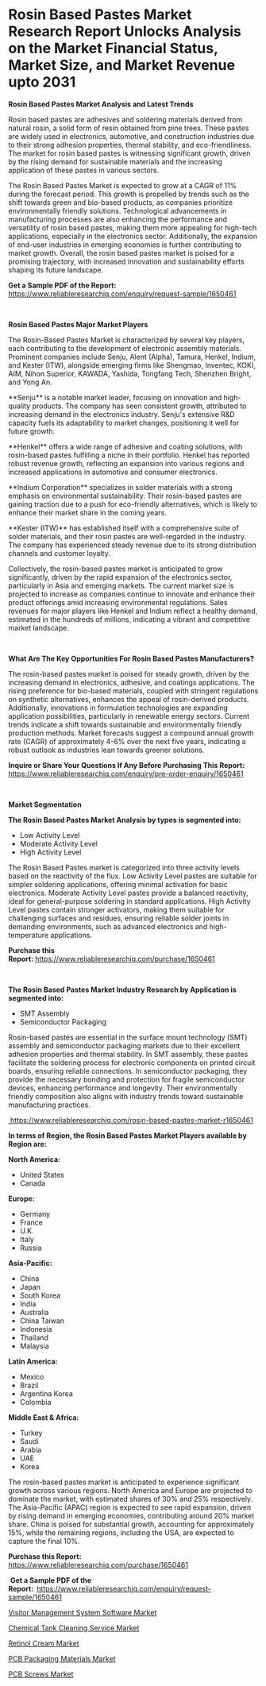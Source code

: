 <p><h1>Rosin Based Pastes Market Research Report Unlocks Analysis on the Market Financial Status, Market Size, and Market Revenue upto 2031</h1></p><p><strong>Rosin Based Pastes Market Analysis and Latest Trends</strong></p>
<p><p>Rosin based pastes are adhesives and soldering materials derived from natural rosin, a solid form of resin obtained from pine trees. These pastes are widely used in electronics, automotive, and construction industries due to their strong adhesion properties, thermal stability, and eco-friendliness. The market for rosin based pastes is witnessing significant growth, driven by the rising demand for sustainable materials and the increasing application of these pastes in various sectors.</p><p>The Rosin Based Pastes Market is expected to grow at a CAGR of 11% during the forecast period. This growth is propelled by trends such as the shift towards green and bio-based products, as companies prioritize environmentally friendly solutions. Technological advancements in manufacturing processes are also enhancing the performance and versatility of rosin based pastes, making them more appealing for high-tech applications, especially in the electronics sector. Additionally, the expansion of end-user industries in emerging economies is further contributing to market growth. Overall, the rosin based pastes market is poised for a promising trajectory, with increased innovation and sustainability efforts shaping its future landscape.</p></p>
<p><strong>Get a Sample PDF of the Report:&nbsp;</strong> <a href="https://www.reliableresearchiq.com/enquiry/request-sample/1650461?utm_campaign=103&utm_medium=2&utm_source=Github&utm_content=ia&utm_term=26092024&utm_id=rosin-based-pastes">https://www.reliableresearchiq.com/enquiry/request-sample/1650461</a></p>
<p>&nbsp;</p>
<p><strong>Rosin Based Pastes Major Market Players</strong></p>
<p><p>The Rosin-Based Pastes Market is characterized by several key players, each contributing to the development of electronic assembly materials. Prominent companies include Senju, Alent (Alpha), Tamura, Henkel, Indium, and Kester (ITW), alongside emerging firms like Shengmao, Inventec, KOKI, AIM, Nihon Superior, KAWADA, Yashida, Tongfang Tech, Shenzhen Bright, and Yong An.</p><p>**Senju** is a notable market leader, focusing on innovation and high-quality products. The company has seen consistent growth, attributed to increasing demand in the electronics industry. Senju's extensive R&D capacity fuels its adaptability to market changes, positioning it well for future growth.</p><p>**Henkel** offers a wide range of adhesive and coating solutions, with rosin-based pastes fulfilling a niche in their portfolio. Henkel has reported robust revenue growth, reflecting an expansion into various regions and increased applications in automotive and consumer electronics.</p><p>**Indium Corporation** specializes in solder materials with a strong emphasis on environmental sustainability. Their rosin-based pastes are gaining traction due to a push for eco-friendly alternatives, which is likely to enhance their market share in the coming years.</p><p>**Kester (ITW)** has established itself with a comprehensive suite of solder materials, and their rosin pastes are well-regarded in the industry. The company has experienced steady revenue due to its strong distribution channels and customer loyalty.</p><p>Collectively, the rosin-based pastes market is anticipated to grow significantly, driven by the rapid expansion of the electronics sector, particularly in Asia and emerging markets. The current market size is projected to increase as companies continue to innovate and enhance their product offerings amid increasing environmental regulations. Sales revenues for major players like Henkel and Indium reflect a healthy demand, estimated in the hundreds of millions, indicating a vibrant and competitive market landscape.</p></p>
<p>&nbsp;</p>
<p><strong>What Are The Key Opportunities For Rosin Based Pastes Manufacturers?</strong></p>
<p><p>The rosin-based pastes market is poised for steady growth, driven by the increasing demand in electronics, adhesive, and coatings applications. The rising preference for bio-based materials, coupled with stringent regulations on synthetic alternatives, enhances the appeal of rosin-derived products. Additionally, innovations in formulation technologies are expanding application possibilities, particularly in renewable energy sectors. Current trends indicate a shift towards sustainable and environmentally friendly production methods. Market forecasts suggest a compound annual growth rate (CAGR) of approximately 4-6% over the next five years, indicating a robust outlook as industries lean towards greener solutions.</p></p>
<p><strong>Inquire or Share Your Questions If Any Before Purchasing This Report:</strong> <a href="https://www.reliableresearchiq.com/enquiry/pre-order-enquiry/1650461?utm_campaign=103&utm_medium=2&utm_source=Github&utm_content=ia&utm_term=26092024&utm_id=rosin-based-pastes">https://www.reliableresearchiq.com/enquiry/pre-order-enquiry/1650461</a></p>
<p>&nbsp;</p>
<p><strong>Market Segmentation</strong></p>
<p><strong>The Rosin Based Pastes Market Analysis by types is segmented into:</strong></p>
<p><ul><li>Low Activity Level</li><li>Moderate Activity Level</li><li>High Activity Level</li></ul></p>
<p><p>The Rosin Based Pastes market is categorized into three activity levels based on the reactivity of the flux. Low Activity Level pastes are suitable for simpler soldering applications, offering minimal activation for basic electronics. Moderate Activity Level pastes provide a balanced reactivity, ideal for general-purpose soldering in standard applications. High Activity Level pastes contain stronger activators, making them suitable for challenging surfaces and residues, ensuring reliable solder joints in demanding environments, such as advanced electronics and high-temperature applications.</p></p>
<p><strong>Purchase this Report:&nbsp;</strong><a href="https://www.reliableresearchiq.com/purchase/1650461?utm_campaign=103&utm_medium=2&utm_source=Github&utm_content=ia&utm_term=26092024&utm_id=rosin-based-pastes">https://www.reliableresearchiq.com/purchase/1650461</a></p>
<p>&nbsp;</p>
<p><strong>The Rosin Based Pastes Market Industry Research by Application is segmented into:</strong></p>
<p><ul><li>SMT Assembly</li><li>Semiconductor Packaging</li></ul></p>
<p><p>Rosin-based pastes are essential in the surface mount technology (SMT) assembly and semiconductor packaging markets due to their excellent adhesion properties and thermal stability. In SMT assembly, these pastes facilitate the soldering process for electronic components on printed circuit boards, ensuring reliable connections. In semiconductor packaging, they provide the necessary bonding and protection for fragile semiconductor devices, enhancing performance and longevity. Their environmentally friendly composition also aligns with industry trends toward sustainable manufacturing practices.</p></p>
<p><a href="https://www.reliableresearchiq.com/rosin-based-pastes-market-r1650461?utm_campaign=103&utm_medium=2&utm_source=Github&utm_content=ia&utm_term=26092024&utm_id=rosin-based-pastes">&nbsp;https://www.reliableresearchiq.com/rosin-based-pastes-market-r1650461</a></p>
<p><strong>In terms of Region, the Rosin Based Pastes Market Players available by Region are:</strong></p>
<p>
    <p> <strong> North America: </strong>
        <ul>
            <li>United States</li>
            <li>Canada</li>
        </ul>
        </p> 
    <p> <strong> Europe: </strong>
        <ul>
            <li>Germany</li>
            <li>France</li>
            <li>U.K.</li>
            <li>Italy</li>
            <li>Russia</li>
        </ul>
        </p> 
    <p> <strong> Asia-Pacific: </strong>
        <ul>
            <li>China</li>
            <li>Japan</li>
            <li>South Korea</li>
            <li>India</li>
            <li>Australia</li>
            <li>China Taiwan</li>
            <li>Indonesia</li>
            <li>Thailand</li>
            <li>Malaysia</li>
        </ul>
        </p> 
    <p> <strong> Latin America: </strong>
        <ul>
            <li>Mexico</li>
            <li>Brazil</li>
            <li>Argentina Korea</li>
            <li>Colombia</li>
        </ul>
        </p> 
    <p> <strong> Middle East & Africa: </strong>
        <ul>
            <li>Turkey</li>
            <li>Saudi</li>
            <li>Arabia</li>
            <li>UAE</li>
            <li>Korea</li>
        </ul>
    </p>
    </p>
<p><p>The rosin-based pastes market is anticipated to experience significant growth across various regions. North America and Europe are projected to dominate the market, with estimated shares of 30% and 25% respectively. The Asia-Pacific (APAC) region is expected to see rapid expansion, driven by rising demand in emerging economies, contributing around 20% market share. China is poised for substantial growth, accounting for approximately 15%, while the remaining regions, including the USA, are expected to capture the final 10%.</p></p>
<p><strong>Purchase this Report: </strong><a href="https://www.reliableresearchiq.com/purchase/1650461?utm_campaign=103&utm_medium=2&utm_source=Github&utm_content=ia&utm_term=26092024&utm_id=rosin-based-pastes">https://www.reliableresearchiq.com/purchase/1650461</a></p>
<p>&nbsp;<strong>Get a Sample PDF of the Report:&nbsp;&nbsp;</strong><a href="https://www.reliableresearchiq.com/enquiry/request-sample/1650461?utm_campaign=103&utm_medium=2&utm_source=Github&utm_content=ia&utm_term=26092024&utm_id=rosin-based-pastes">https://www.reliableresearchiq.com/enquiry/request-sample/1650461</a></p>
<p><strong></strong></p>
<p><p><a href="https://www.linkedin.com/pulse/how-regional-markets-adapting-visitor-management-system-software-mg1bf?trackingId=3cGYerLdRVqOfWDQd4nnbQ%3D%3D&utm_campaign=103&utm_medium=2&utm_source=Github&utm_content=ia&utm_term=26092024&utm_id=rosin-based-pastes">Visitor Management System Software Market</a></p><p><a href="https://github.com/gailasejs/Market-Research-Report-List-1/blob/main/chemical-tank-cleaning-service-market.md?utm_campaign=103&utm_medium=2&utm_source=Github&utm_content=ia&utm_term=26092024&utm_id=rosin-based-pastes">Chemical Tank Cleaning Service Market</a></p><p><a href="https://issuu.com/reportprime-2/docs/retinol-cream-market-size-2030.pptx_526367718505b8?utm_campaign=103&utm_medium=2&utm_source=Github&utm_content=ia&utm_term=26092024&utm_id=rosin-based-pastes">Retinol Cream Market</a></p><p><a href="https://github.com/jeffreybishop26/Market-Research-Report-List-1/blob/main/pcb-packaging-materials-market.md?utm_campaign=103&utm_medium=2&utm_source=Github&utm_content=ia&utm_term=26092024&utm_id=rosin-based-pastes">PCB Packaging Materials Market</a></p><p><a href="https://www.linkedin.com/pulse/global-pcb-screws-market-analysis-trends-forecasts-growth-imele?trackingId=RnEklW%2BbQcW1PU%2BGdEDHCg%3D%3D&utm_campaign=103&utm_medium=2&utm_source=Github&utm_content=ia&utm_term=26092024&utm_id=rosin-based-pastes">PCB Screws Market</a></p></p>